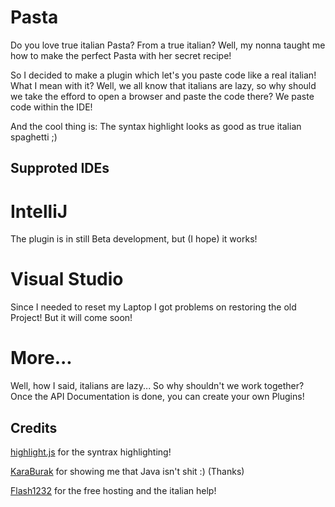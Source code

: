 # Pasta
Do you love true italian Pasta? From a true italian? Well, my nonna taught me how to make the perfect Pasta with her secret recipe!

So I decided to make a plugin which let's you paste code like a real italian! What I mean with it? Well, we all know that italians are
lazy, so why should we take the efford to open a browser and paste the code there? We paste code within the IDE!

And the cool thing is: The syntax highlight looks as good as true italian spaghetti ;)

## Supproted IDEs
# IntelliJ
The plugin is in still Beta development, but (I hope) it works!

# Visual Studio
Since I needed to reset my Laptop I got problems on restoring the old Project! But it will come soon!

# More...
Well, how I said, italians are lazy... So why shouldn't we work together? Once the API Documentation is done, you can create your own 
Plugins!

## Credits
[highlight.js](https://github.com/isagalaev/highlight.js/) for the syntrax highlighting!

[KaraBurak](https://github.com/KaraBurak) for showing me that Java isn't shit :) (Thanks)

[Flash1232](https://github.com/Flash1232) for the free hosting and the italian help!
